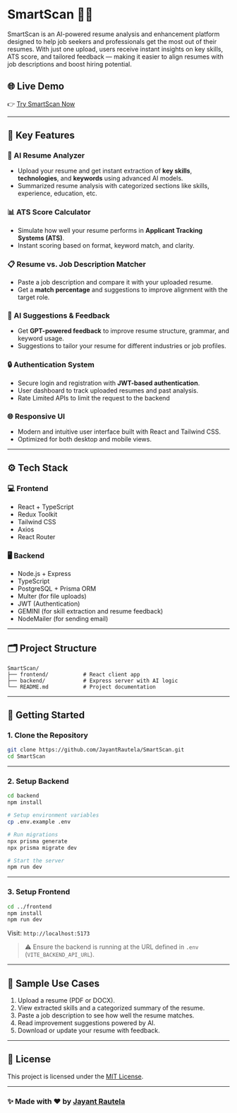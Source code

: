 
# SmartScan 🧠📄

SmartScan is an AI-powered resume analysis and enhancement platform designed to help job seekers and professionals get the most out of their resumes. With just one upload, users receive instant insights on key skills, ATS score, and tailored feedback — making it easier to align resumes with job descriptions and boost hiring potential.

## 🌐 Live Demo

👉 [Try SmartScan Now](https://smart-scan-eight.vercel.app)

---


## 🌟 Key Features

### 🧠 AI Resume Analyzer
- Upload your resume and get instant extraction of **key skills**, **technologies**, and **keywords** using advanced AI models.
- Summarized resume analysis with categorized sections like skills, experience, education, etc.

### 📊 ATS Score Calculator
- Simulate how well your resume performs in **Applicant Tracking Systems (ATS)**.
- Instant scoring based on format, keyword match, and clarity.

### 📋 Resume vs. Job Description Matcher
- Paste a job description and compare it with your uploaded resume.
- Get a **match percentage** and suggestions to improve alignment with the target role.

### 💬 AI Suggestions & Feedback
- Get **GPT-powered feedback** to improve resume structure, grammar, and keyword usage.
- Suggestions to tailor your resume for different industries or job profiles.

### 🔒 Authentication System
- Secure login and registration with **JWT-based authentication**.
- User dashboard to track uploaded resumes and past analysis.
- Rate Limited APIs to limit the request to the backend

### 🌐 Responsive UI
- Modern and intuitive user interface built with React and Tailwind CSS.
- Optimized for both desktop and mobile views.

---

## ⚙️ Tech Stack

### 💻 Frontend
- React + TypeScript
- Redux Toolkit
- Tailwind CSS
- Axios
- React Router

### 🖥️ Backend
- Node.js + Express
- TypeScript
- PostgreSQL + Prisma ORM
- Multer (for file uploads)
- JWT (Authentication)
- GEMINI (for skill extraction and resume feedback)
- NodeMailer (for sending email)

---

## 🗂️ Project Structure

```
SmartScan/
├── frontend/           # React client app
├── backend/            # Express server with AI logic
└── README.md           # Project documentation
```

---

## 🚀 Getting Started

### 1. Clone the Repository

```bash
git clone https://github.com/JayantRautela/SmartScan.git
cd SmartScan
```

---

### 2. Setup Backend

```bash
cd backend
npm install

# Setup environment variables
cp .env.example .env

# Run migrations
npx prisma generate
npx prisma migrate dev

# Start the server
npm run dev
```

---

### 3. Setup Frontend

```bash
cd ../frontend
npm install
npm run dev
```

Visit: `http://localhost:5173`

> ⚠️ Ensure the backend is running at the URL defined in `.env` (`VITE_BACKEND_API_URL`).

---

## 🧪 Sample Use Cases

1. Upload a resume (PDF or DOCX).
2. View extracted skills and a categorized summary of the resume.
3. Paste a job description to see how well the resume matches.
4. Read improvement suggestions powered by AI.
5. Download or update your resume with feedback.

---

## 📄 License

This project is licensed under the [MIT License](LICENSE).

---

### ✨ Made with ❤️ by [Jayant Rautela](https://github.com/JayantRautela)

